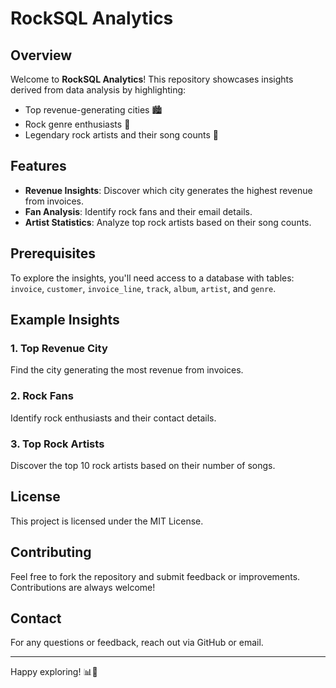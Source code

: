 # RockSQL Analytics

## Overview
Welcome to **RockSQL Analytics**! This repository showcases insights derived from data analysis by highlighting:
- Top revenue-generating cities 🏙️
- Rock genre enthusiasts 🎵
- Legendary rock artists and their song counts 🎸

## Features
- **Revenue Insights**: Discover which city generates the highest revenue from invoices.
- **Fan Analysis**: Identify rock fans and their email details.
- **Artist Statistics**: Analyze top rock artists based on their song counts.

## Prerequisites
To explore the insights, you'll need access to a database with tables: `invoice`, `customer`, `invoice_line`, `track`, `album`, `artist`, and `genre`.

## Example Insights
### 1. Top Revenue City
Find the city generating the most revenue from invoices.

### 2. Rock Fans
Identify rock enthusiasts and their contact details.

### 3. Top Rock Artists
Discover the top 10 rock artists based on their number of songs.

## License
This project is licensed under the MIT License.

## Contributing
Feel free to fork the repository and submit feedback or improvements. Contributions are always welcome!

## Contact
For any questions or feedback, reach out via GitHub or email.

---

Happy exploring! 📊🎸
